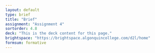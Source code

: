 ```yaml
---
layout: default
type: brief
title: "Brief"
assignment: "Assignment 4"
sortorder: 4.8
deck: "This is the deck content for this page."
brightspace: "https://brightspace.algonquincollege.com/d2l/home"
formsum: formative
---
```

